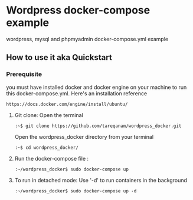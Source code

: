 # Wordpress docker-compose example
wordpress, mysql and phpmyadmin docker-compose.yml example
## How to use it aka Quickstart

### Prerequisite
you must have installed docker and docker engine on your machine to run this docker-compose.yml.
 Here's an installation reference
```
https://docs.docker.com/engine/install/ubuntu/
```
1. Git clone: 
   Open the terminal
   ``` 
   :~$ git clone https://github.com/tareqanam/wordpress_docker.git
    ```
   Open the wordpress_docker directory from your terminal
   
   ```
   :~$ cd wordpress_docker/
   ```

    
2. Run the docker-compose file :

    ```
    :~/wordpress_docker$ sudo docker-compose up
    ```
3. To run in detached mode: Use '-d' to run containers in the background 
    
    ```
    :~/wordpress_docker$ sudo docker-compose up -d
    ```
